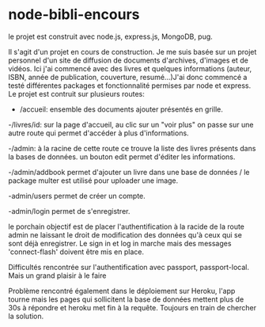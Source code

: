 # node-bibli-encours

le projet est construit avec node.js, express.js, MongoDB, pug.

Il s'agit d'un projet en cours de construction. Je me suis basée sur un projet personnel d'un site de diffusion de documents d'archives, d'images et de vidéos. Ici j'ai commencé avec des livres et quelques informations (auteur, ISBN, année de publication, couverture, resumé...)J'ai donc commencé a testé différentes packages et fonctionnalité permises par node et express. Le projet est contruit sur plusieurs routes:

- /accueil:
  ensemble des documents ajouter présentés en grille.
  
-/livres/id:
   sur la page d'accueil, au clic sur un "voir plus" on passe sur une autre route qui permet d'accéder à plus d'informations.
   
-/admin:
  à la racine de cette route ce trouve la liste des livres présents dans la bases de données. un bouton edit permet d'éditer les informations.
  
-/admin/addbook
  permet d'ajouter un livre dans une base de données / le package multer est utilisé pour uploader une image.
  
-admin/users
  permet de créer un compte.
  
-admin/login
  permet de s'enregistrer.

le porchain objectif est de placer l'authentification à la racide de la route admin ne laissant le droit de modification des données qu'à ceux qui se sont déjà enregistrer. 
Le sign in et log in marche mais des messages 'connect-flash' doivent être mis en place.

Difficultés rencontrée sur l'authentification avec passport, passport-local.
Mais un grand plaisir à le faire

Problème rencontré également dans le déploiement sur Heroku, l'app tourne mais les pages qui sollicitent la base de données mettent plus de 30s à répondre et heroku met fin à la requête. Toujours en train de chercher la solution.
